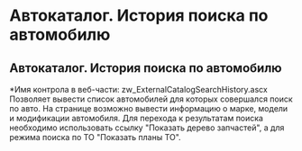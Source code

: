 ﻿---
description: 2.4.7
---
# Автокаталог. История поиска по автомобилю
## Автокаталог. История поиска по автомобилю
*Имя контрола в веб-части: zw_ExternalCatalogSearchHistory.ascx
Позволяет вывести список автомобилей для которых совершался поиск по авто.
На странице возможно вывести информацию о марке, модели и модификации автомобиля.
Для перехода к результатам поиска необходимо использовать ссылку "Показать дерево запчастей", а для режима поиска по ТО "Показать планы ТО".
